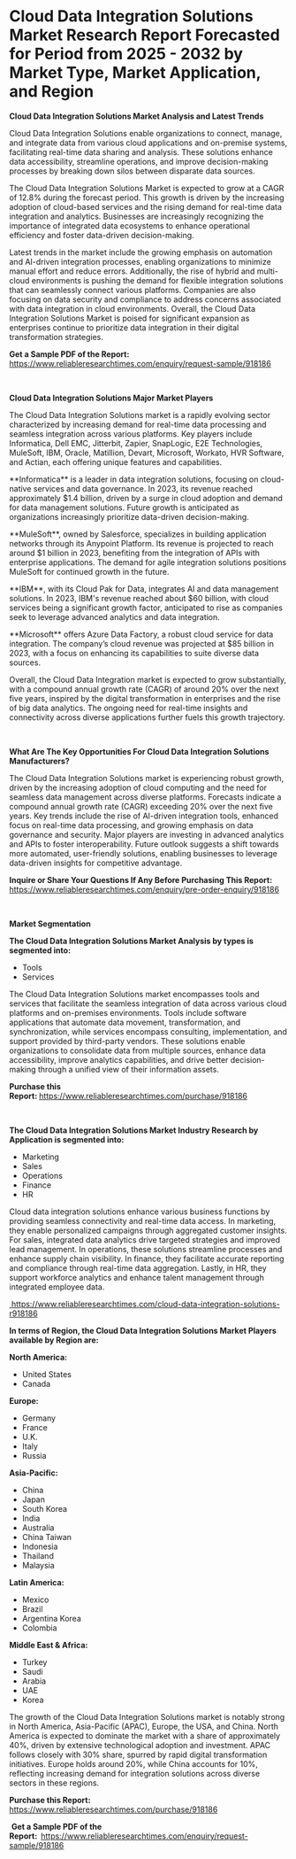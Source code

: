 <p><h1>Cloud Data Integration Solutions Market Research Report Forecasted for Period from 2025 -  2032 by Market Type, Market Application, and Region</h1></p><p><strong>Cloud Data Integration Solutions Market Analysis and Latest Trends</strong></p>
<p><p>Cloud Data Integration Solutions enable organizations to connect, manage, and integrate data from various cloud applications and on-premise systems, facilitating real-time data sharing and analysis. These solutions enhance data accessibility, streamline operations, and improve decision-making processes by breaking down silos between disparate data sources.</p><p>The Cloud Data Integration Solutions Market is expected to grow at a CAGR of 12.8% during the forecast period. This growth is driven by the increasing adoption of cloud-based services and the rising demand for real-time data integration and analytics. Businesses are increasingly recognizing the importance of integrated data ecosystems to enhance operational efficiency and foster data-driven decision-making.</p><p>Latest trends in the market include the growing emphasis on automation and AI-driven integration processes, enabling organizations to minimize manual effort and reduce errors. Additionally, the rise of hybrid and multi-cloud environments is pushing the demand for flexible integration solutions that can seamlessly connect various platforms. Companies are also focusing on data security and compliance to address concerns associated with data integration in cloud environments. Overall, the Cloud Data Integration Solutions Market is poised for significant expansion as enterprises continue to prioritize data integration in their digital transformation strategies.</p></p>
<p><strong>Get a Sample PDF of the Report:&nbsp;</strong> <a href="https://www.reliableresearchtimes.com/enquiry/request-sample/918186?utm_campaign=3738&utm_medium=2&utm_source=Github&utm_content=ia&utm_term=17042025&utm_id=cloud-data-integration-solutions">https://www.reliableresearchtimes.com/enquiry/request-sample/918186</a></p>
<p>&nbsp;</p>
<p><strong>Cloud Data Integration Solutions Major Market Players</strong></p>
<p><p>The Cloud Data Integration Solutions market is a rapidly evolving sector characterized by increasing demand for real-time data processing and seamless integration across various platforms. Key players include Informatica, Dell EMC, Jitterbit, Zapier, SnapLogic, E2E Technologies, MuleSoft, IBM, Oracle, Matillion, Devart, Microsoft, Workato, HVR Software, and Actian, each offering unique features and capabilities.</p><p>**Informatica** is a leader in data integration solutions, focusing on cloud-native services and data governance. In 2023, its revenue reached approximately $1.4 billion, driven by a surge in cloud adoption and demand for data management solutions. Future growth is anticipated as organizations increasingly prioritize data-driven decision-making.</p><p>**MuleSoft**, owned by Salesforce, specializes in building application networks through its Anypoint Platform. Its revenue is projected to reach around $1 billion in 2023, benefiting from the integration of APIs with enterprise applications. The demand for agile integration solutions positions MuleSoft for continued growth in the future.</p><p>**IBM**, with its Cloud Pak for Data, integrates AI and data management solutions. In 2023, IBM's revenue reached about $60 billion, with cloud services being a significant growth factor, anticipated to rise as companies seek to leverage advanced analytics and data integration.</p><p>**Microsoft** offers Azure Data Factory, a robust cloud service for data integration. The company’s cloud revenue was projected at $85 billion in 2023, with a focus on enhancing its capabilities to suite diverse data sources.</p><p>Overall, the Cloud Data Integration market is expected to grow substantially, with a compound annual growth rate (CAGR) of around 20% over the next five years, inspired by the digital transformation in enterprises and the rise of big data analytics. The ongoing need for real-time insights and connectivity across diverse applications further fuels this growth trajectory.</p></p>
<p>&nbsp;</p>
<p><strong>What Are The Key Opportunities For Cloud Data Integration Solutions Manufacturers?</strong></p>
<p><p>The Cloud Data Integration Solutions market is experiencing robust growth, driven by the increasing adoption of cloud computing and the need for seamless data management across diverse platforms. Forecasts indicate a compound annual growth rate (CAGR) exceeding 20% over the next five years. Key trends include the rise of AI-driven integration tools, enhanced focus on real-time data processing, and growing emphasis on data governance and security. Major players are investing in advanced analytics and APIs to foster interoperability. Future outlook suggests a shift towards more automated, user-friendly solutions, enabling businesses to leverage data-driven insights for competitive advantage.</p></p>
<p><strong>Inquire or Share Your Questions If Any Before Purchasing This Report:</strong> <a href="https://www.reliableresearchtimes.com/enquiry/pre-order-enquiry/918186?utm_campaign=3738&utm_medium=2&utm_source=Github&utm_content=ia&utm_term=17042025&utm_id=cloud-data-integration-solutions">https://www.reliableresearchtimes.com/enquiry/pre-order-enquiry/918186</a></p>
<p>&nbsp;</p>
<p><strong>Market Segmentation</strong></p>
<p><strong>The Cloud Data Integration Solutions Market Analysis by types is segmented into:</strong></p>
<p><ul><li>Tools</li><li>Services</li></ul></p>
<p><p>The Cloud Data Integration Solutions market encompasses tools and services that facilitate the seamless integration of data across various cloud platforms and on-premises environments. Tools include software applications that automate data movement, transformation, and synchronization, while services encompass consulting, implementation, and support provided by third-party vendors. These solutions enable organizations to consolidate data from multiple sources, enhance data accessibility, improve analytics capabilities, and drive better decision-making through a unified view of their information assets.</p></p>
<p><strong>Purchase this Report:&nbsp;</strong><a href="https://www.reliableresearchtimes.com/purchase/918186?utm_campaign=3738&utm_medium=2&utm_source=Github&utm_content=ia&utm_term=17042025&utm_id=cloud-data-integration-solutions">https://www.reliableresearchtimes.com/purchase/918186</a></p>
<p>&nbsp;</p>
<p><strong>The Cloud Data Integration Solutions Market Industry Research by Application is segmented into:</strong></p>
<p><ul><li>Marketing</li><li>Sales</li><li>Operations</li><li>Finance</li><li>HR</li></ul></p>
<p><p>Cloud data integration solutions enhance various business functions by providing seamless connectivity and real-time data access. In marketing, they enable personalized campaigns through aggregated customer insights. For sales, integrated data analytics drive targeted strategies and improved lead management. In operations, these solutions streamline processes and enhance supply chain visibility. In finance, they facilitate accurate reporting and compliance through real-time data aggregation. Lastly, in HR, they support workforce analytics and enhance talent management through integrated employee data.</p></p>
<p><a href="https://www.reliableresearchtimes.com/cloud-data-integration-solutions-r918186?utm_campaign=3738&utm_medium=2&utm_source=Github&utm_content=ia&utm_term=17042025&utm_id=cloud-data-integration-solutions">&nbsp;https://www.reliableresearchtimes.com/cloud-data-integration-solutions-r918186</a></p>
<p><strong>In terms of Region, the Cloud Data Integration Solutions Market Players available by Region are:</strong></p>
<p>
    <p> <strong> North America: </strong>
        <ul>
            <li>United States</li>
            <li>Canada</li>
        </ul>
        </p> 
    <p> <strong> Europe: </strong>
        <ul>
            <li>Germany</li>
            <li>France</li>
            <li>U.K.</li>
            <li>Italy</li>
            <li>Russia</li>
        </ul>
        </p> 
    <p> <strong> Asia-Pacific: </strong>
        <ul>
            <li>China</li>
            <li>Japan</li>
            <li>South Korea</li>
            <li>India</li>
            <li>Australia</li>
            <li>China Taiwan</li>
            <li>Indonesia</li>
            <li>Thailand</li>
            <li>Malaysia</li>
        </ul>
        </p> 
    <p> <strong> Latin America: </strong>
        <ul>
            <li>Mexico</li>
            <li>Brazil</li>
            <li>Argentina Korea</li>
            <li>Colombia</li>
        </ul>
        </p> 
    <p> <strong> Middle East & Africa: </strong>
        <ul>
            <li>Turkey</li>
            <li>Saudi</li>
            <li>Arabia</li>
            <li>UAE</li>
            <li>Korea</li>
        </ul>
    </p>
    </p>
<p><p>The growth of the Cloud Data Integration Solutions market is notably strong in North America, Asia-Pacific (APAC), Europe, the USA, and China. North America is expected to dominate the market with a share of approximately 40%, driven by extensive technological adoption and investment. APAC follows closely with 30% share, spurred by rapid digital transformation initiatives. Europe holds around 20%, while China accounts for 10%, reflecting increasing demand for integration solutions across diverse sectors in these regions.</p></p>
<p><strong>Purchase this Report: </strong><a href="https://www.reliableresearchtimes.com/purchase/918186?utm_campaign=3738&utm_medium=2&utm_source=Github&utm_content=ia&utm_term=17042025&utm_id=cloud-data-integration-solutions">https://www.reliableresearchtimes.com/purchase/918186</a></p>
<p>&nbsp;<strong>Get a Sample PDF of the Report:&nbsp;&nbsp;</strong><a href="https://www.reliableresearchtimes.com/enquiry/request-sample/918186?utm_campaign=3738&utm_medium=2&utm_source=Github&utm_content=ia&utm_term=17042025&utm_id=cloud-data-integration-solutions">https://www.reliableresearchtimes.com/enquiry/request-sample/918186</a></p>
<p><strong></strong></p>
<p><p></p><p></p><p></p></p>